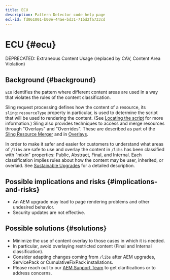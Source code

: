 ```yaml
---
title: ECU
description: Pattern Detector code help page
exl-id: fd061001-b00e-44ae-bd31-71bd2fa733cd
---
```

# ECU {#ecu}

DEPRECATED: Extraneous Content Usage (replaced by CAV, Content Area Violation)

## Background {#background}

`ECU` identifies the pattern where different content areas are used in a way that violates the rules of the content classification.

Sling request processing defines how the content of a resource, its `sling:resourceType` property in particular, is used to determine the script that will be used to rendering the content. (See [Locating the script](https://experienceleague.adobe.com/docs/experience-manager-65/developing/introduction/the-basics.html#locating-the-script) for more information.) Sling also provides techniques to access and merge resources through "Overlays" and "Overrides". These are described as part of the [Sling Resource Merger](https://experienceleague.adobe.com/docs/experience-manager-65/developing/platform/sling-resource-merger.html) and in [Overlays](https://experienceleague.adobe.com/docs/experience-manager-65/developing/platform/overlays.html).

In order to make it safer and easier for customers to understand what areas of `/libs` are safe to use and overlay the content in `/libs` has been classified with "mixin" properties: Public, Abstract, Final, and Internal. Each classification implies rules about how the content may be user, inherited, or overlaid. See [Sustainable Upgrades](https://experienceleague.adobe.com/docs/experience-manager-65/deploying/upgrading/sustainable-upgrades.html) for a detailed description.

## Possible implications and risks {#implications-and-risks}

* An AEM upgrade may lead to page rendering problems and other undesired behavior.
* Security updates are not effective.
  
## Possible solutions {#solutions}

* Minimize the use of content overlay to those cases in which it is needed.
* In particular, avoid overlaying restricted content (Final and Internal classification).
* Consider adapting changes coming from `/libs` after AEM upgrades, ServicePack or CumulativeFixPack installations.
* Please reach out to our [AEM Support Team](https://helpx.adobe.com/enterprise/using/support-for-experience-cloud.html) to get clarifications or to address concerns.
